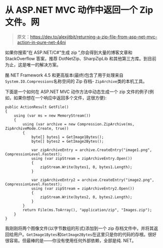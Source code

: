 # 从 ASP.NET MVC 动作中返回一个 Zip 文件。网

> 原文：<https://dev.to/alexjitbit/returning-a-zip-file-from-asp-net-mvc-action-in-pure-net-44ni>

如果你搜索“在 ASP.NET/C#"生成 zip ”,你会得到大量的博客文章和 StackOverflow 答案，推荐 DotNetZip、SharpZipLib 和其他第三方库。到目前为止，这是唯一的解决方案。

酪 NET Framework 4.5 和更高版本(最终)包含了用于处理来自`System.IO.Compressions`名称空间的 Zip 存档- `ZipArchive`类的本机工具。

下面是一个如何在 ASP.NET MVC 动作方法中动态生成一个 zip 文件的例子(例如，如果你想在一个响应中返回多个文件，这很方便):

```
public ActionResult GetFile()
{
    using (var ms = new MemoryStream())
    {
        using (var archive = new Compression.ZipArchive(ms, ZipArchiveMode.Create, true))
        {
            byte[] bytes1 = GetImage1Bytes();
            byte[] bytes2 = GetImage2Bytes();

            var zipArchiveEntry = archive.CreateEntry("image1.png", CompressionLevel.Fastest);
            using (var zipStream = zipArchiveEntry.Open())
            {
                zipStream.Write(bytes1, 0, bytes1.Length);
            }

            var zipArchiveEntry2 = archive.CreateEntry("image2.png", CompressionLevel.Fastest);
            using (var zipStream = zipArchiveEntry2.Open())
            {
                zipStream.Write(bytes2, 0, bytes2.Length);
            }
        }
        return File(ms.ToArray(), "application/zip", "Images.zip");
    }
} 
```

我刚刚将两个图像文件(以字节数组的形式)添加到一个 zip 存档文件中，并将其返回给用户。`GetImage1Bytes`和`GetImage2Bytes`在这里只是你的代码的存根。很好很容易。但最棒的是——你没有使用任何外部依赖，全部是纯. NET。